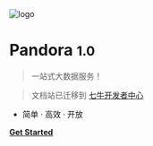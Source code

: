<img src="_media/icon.png" data-origin="_media/icon.png" alt="logo" style="border:none;box-shadow:none;">

# Pandora <small>1.0</small>

> 一站式大数据服务！

> 文档站已迁移到 [七牛开发者中心](https://developer.qiniu.com/insight)
 
- 简单 · 高效 · 开放 

**[Get Started](#Pandora)**
